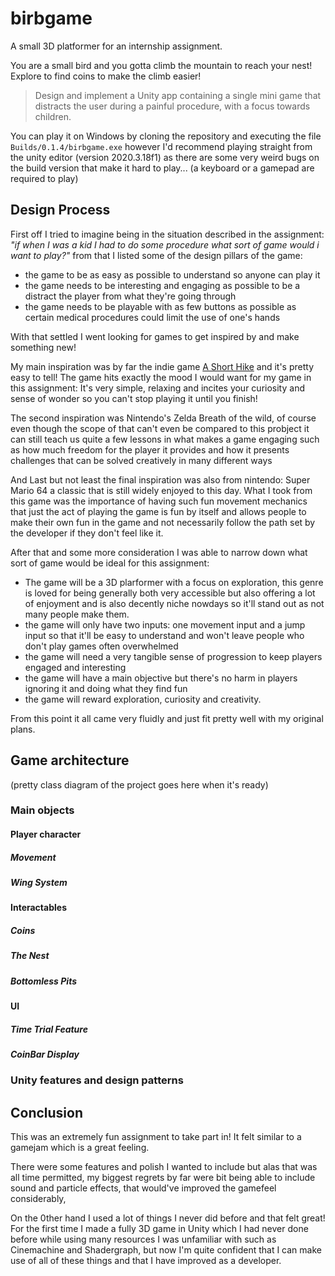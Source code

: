 # birbgame

A small 3D platformer for an internship assignment.

You are a small bird and you gotta climb the mountain to reach your nest! Explore to find coins to make the climb easier!

> Design and implement a Unity app containing a single mini game that distracts the user during a painful procedure, with a focus towards children.

You can play it on Windows by cloning the repository and executing the file `Builds/0.1.4/birbgame.exe` however I'd recommend playing straight from the unity editor (version 2020.3.18f1) as there are some very weird bugs on the build version that make it hard to play... (a keyboard or a gamepad are required to play)

## Design Process

First off I tried to imagine being in the situation described in the assignment: *"if when I was a kid I had to do some procedure what sort of game would i want to play?"* from that I listed some of the design pillars of the game:

 - the game to be as easy as possible to understand so anyone can play it
 - the game needs to be interesting and engaging as possible to be a distract the player from what they're going through
 - the game needs to be playable with as few buttons as possible as certain medical procedures could limit the use of one's hands

With that settled I went looking for games to get inspired by and make something new!

My main inspiration was by far the indie game [A Short Hike](https://ashorthike.com/) and it's pretty easy to tell! The game hits exactly the mood I would want for my game in this assignment: It's very simple, relaxing and incites your curiosity and sense of wonder so you can't stop playing it until you finish!

The second inspiration was Nintendo's Zelda Breath of the wild, of course even though the scope of that can't even be compared to this probject it can still teach us quite a few lessons in what makes a game engaging such as how much freedom for the player it provides and how it presents challenges that can be solved creatively in many different ways

And Last but not least the final inspiration was also from nintendo: Super Mario 64 a classic that is still widely enjoyed to this day. What I took from this game was the importance of having such fun movement mechanics that just the act of playing the game is fun by itself and allows people to make their own fun in the game and not necessarily follow the path set by the developer if they don't feel like it.

After that and some more consideration I was able to narrow down what sort of game would be ideal for this assignment:

 - The game will be a 3D plarformer with a focus on exploration, this genre is loved for being generally both very accessible but also offering a lot of enjoyment and is also decently niche nowdays so it'll stand out as not many people make them.
 - the game will only have two inputs: one movement input and a jump input so that it'll be easy to understand and won't leave people who don't play games often overwhelmed
 - the game will need a very tangible sense of progression to keep players engaged and interesting
 - the game will have a main objective but there's no harm in players ignoring it and doing what they find fun 
 - the game will reward exploration, curiosity and creativity.

From this point it all came very fluidly and just fit pretty well with my original plans.

## Game architecture

(pretty class diagram of the project goes here when it's ready)

### Main objects

#### Player character

##### Movement

##### Wing System

#### Interactables

##### Coins

##### The Nest

##### Bottomless Pits

#### UI

##### Time Trial Feature

##### CoinBar Display

### Unity features and design patterns


## Conclusion

This was an extremely fun assignment to take part in! It felt similar to a gamejam which is a great feeling.

There were some features and polish I wanted to include but alas that was all time permitted, my biggest regrets by far were bit being able to include sound and particle effects, that would've improved the gamefeel considerably,

On the 0ther hand I used a lot of things I never did before and that felt great! For the first time I made a fully 3D game in Unity which I had never done before while using many resources I was unfamiliar with such as Cinemachine and Shadergraph, but now I'm quite confident that I can make use of all of these things and that I have improved as a developer. 
